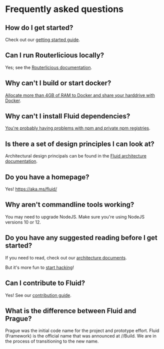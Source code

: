 # Frequently asked questions

## How do I get started?

Check out our [getting started guide](../guide/README.md).

## Can I run Routerlicious locally?

Yes; see the [Routerlicious documentation](https://github.com/microsoft/FluidFramework/blob/master/server/routerlicious/README.md).

## Why can't I build or start docker?

[Allocate more than 4GB of RAM to Docker and share your harddrive with Docker](https://stackoverflow.microsoft.com/questions/137472/im-getting-docker-build-error-number-137).

## Why can't I install Fluid dependencies?

[You're probably having problems with npm and private npm registries](https://stackoverflow.microsoft.com/questions/137930/npm-install-fails-with-auth-issues/137931#137931).

## Is there a set of design principles I can look at?

Architectural design principals can be found in the [Fluid architecture documentation](../how/README.md).

## Do you have a homepage?

Yes! <https://aka.ms/fluid/>

## Why aren't commandline tools working?

You may need to upgrade NodeJS. Make sure you're using NodeJS versions 10 or 12.

## Do you have any suggested reading before I get started?

If you need to read, check out our [architecture documents](../how/README.md).

But it's more fun to [start hacking](../guide/yo-fluid.md)!

## Can I contribute to Fluid?

Yes! See our [contribution guide](../contributing/README.md).

## What is the difference between Fluid and Prague?

Prague was the initial code name for the project and prototype effort. Fluid (Framework) is the official name that was
announced at //Build. We are in the process of transitioning to the new name.
